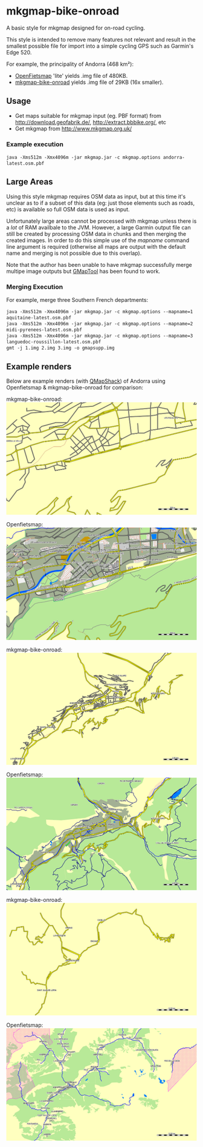 # mkgmap-bike-onroad

A basic style for mkgmap designed for on-road cycling.

This style is intended to remove many features not relevant and result in the smallest possible file for import into a simple cycling GPS such as Garmin's Edge 520.

For example, the principality of Andorra (468 km²):

- [OpenFietsmap](http://www.openfietsmap.nl/) 'lite' yields .img file of 480KB.
- [mkgmap-bike-onroad](https://github.com/raintonr/mkgmap-bike-onroad) yields .img file of 29KB (16x smaller).

## Usage

- Get maps suitable for mkgmap input (eg. PBF format) from http://download.geofabrik.de/, http://extract.bbbike.org/, etc
- Get mkgmap from http://www.mkgmap.org.uk/

### Example execution

```
java -Xms512m -Xmx4096m -jar mkgmap.jar -c mkgmap.options andorra-latest.osm.pbf
```

## Large Areas

Using this style mkgmap requires OSM data as input, but at this time it's unclear as to if a subset of this data (eg: just those elements such as roads, etc) is available so full OSM data is used as input.

Unfortunately large areas cannot be processed with mkgmap unless there is a *lot* of RAM availbale to the JVM. However, a large Garmin output file can still be created by processing OSM data in chunks and then merging the created images. In order to do this simple use of the *mapname* command line argument is required (otherwise all maps are output with the default name and merging is not possible due to this overlap).

Note that the author has been unable to have mkgmap successfully merge multipe image outputs but [GMapTool](http://www.gmaptool.eu/) has been found to work.

### Merging Execution

For example, merge three Southern French departments:

```
java -Xms512m -Xmx4096m -jar mkgmap.jar -c mkgmap.options --mapname=1 aquitaine-latest.osm.pbf
java -Xms512m -Xmx4096m -jar mkgmap.jar -c mkgmap.options --mapname=2 midi-pyrenees-latest.osm.pbf
java -Xms512m -Xmx4096m -jar mkgmap.jar -c mkgmap.options --mapname=3 languedoc-roussillon-latest.osm.pbf
gmt -j 1.img 2.img 3.img -o gmapsupp.img
```

## Example renders

Below are example renders (with [QMapShack](https://bitbucket.org/maproom/qmapshack)) of Andorra using Openfietsmap & mkgmap-bike-onroad for comparison:

mkgmap-bike-onroad:
![Eg1](/examples/eg1.bike-onroad.jpg?raw=true)

Openfietsmap:
![Eg1](/examples/eg1.openfietsmap.jpg?raw=true)

mkgmap-bike-onroad:
![Eg2](/examples/eg2.bike-onroad.jpg?raw=true)

Openfietsmap:
![Eg2](/examples/eg2.openfietsmap.jpg?raw=true)

mkgmap-bike-onroad:
![Eg3](/examples/eg3.bike-onroad.jpg?raw=true)

Openfietsmap:
![Eg3](/examples/eg3.openfietsmap.jpg?raw=true)
